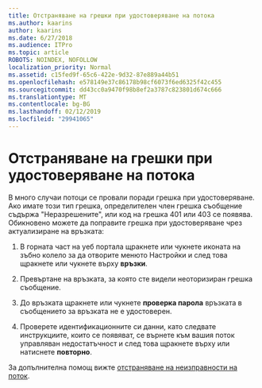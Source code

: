 ```yaml
---
title: Отстраняване на грешки при удостоверяване на потока
ms.author: kaarins
author: kaarins
ms.date: 6/27/2018
ms.audience: ITPro
ms.topic: article
ROBOTS: NOINDEX, NOFOLLOW
localization_priority: Normal
ms.assetid: c15fed9f-65c6-422e-9d32-87e889a44b51
ms.openlocfilehash: e578149e37c86178b98cf6073f6ed6325f42c455
ms.sourcegitcommit: dd43cc0a9470f98b8ef2a3787c823801d674c666
ms.translationtype: MT
ms.contentlocale: bg-BG
ms.lasthandoff: 02/12/2019
ms.locfileid: "29941065"
---
```

# <a name="troubleshoot-flow-authentication-errors"></a>Отстраняване на грешки при удостоверяване на потока

В много случаи потоци се провали поради грешка при удостоверяване. Ако имате този тип грешка, определителен член грешка съобщение съдържа "Неразрешените", или код на грешка 401 или 403 се появява. Обикновено можете да поправите грешка при удостоверяване чрез актуализиране на връзката:
  
1. В горната част на уеб портала щракнете или чукнете иконата на зъбно колело за да отворите менюто Настройки и след това щракнете или чукнете върху **връзки**.
    
2. Превъртане на връзката, за която сте видели неоторизиран грешка съобщение.
    
3. До връзката щракнете или чукнете **проверка парола** връзката в съобщението за връзката не е удостоверен. 
    
4. Проверете идентификационните си данни, като следвате инструкциите, които се появяват, се върнете към вашия поток управляван недостатъчност и след това щракнете върху или натиснете **повторно**.
    
За допълнителна помощ вижте [отстраняване на неизправности на поток](https://go.microsoft.com/fwlink/?linkid=872110).
  

